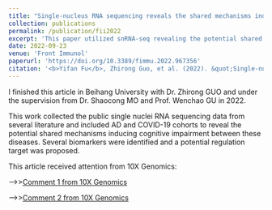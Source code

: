 ```yaml
---
title: "Single-nucleus RNA sequencing reveals the shared mechanisms inducing cognitive impairment between COVID-19 and Alzheimer’s disease"
collection: publications
permalink: /publication/fii2022
excerpt: 'This paper utilized snRNA-seq revealing the potential shared neural change in the COVID-19 and AD patients'
date: 2022-09-23
venue: 'Front Immunol'
paperurl: 'https://doi.org/10.3389/fimmu.2022.967356'
citation: '<b>Yifan Fu</b>, Zhirong Guo, et al. (2022). &quot;Single-nucleus RNA sequencing reveals the shared mechanisms inducing cognitive impairment between COVID-19 and Alzheimer’s disease.&quot; <i>Front Immunol</i>. 13:967356.'
---
```


I finished this article in Beihang University with Dr. Zhirong GUO and under the supervision from Dr. Shaocong MO and Prof. Wenchao GU in 2022.  
  
This work collected the public single nuclei RNA sequencing data from several literature and included AD and COVID-19 cohorts to reveal the potential shared mechanisms inducing cognitive impairment between these diseases. Several biomarkers were identified and a potential regulation target was proposed.  
  
This article received attention from 10X Genomics:  
  
-->>[Comment 1 from 10X Genomics](https://www.10xgenomics.com/en/blog/from-brain-fog-to-atrophy-links-between-covid-19-and-alzheimer’s-disease)  
  
-->>[Comment 2 from 10X Genomics](https://www.10xgenomics.com/blog/the-gold-standard-transformed-taking-single-cell-rna-seq-further-than-ever-before)
